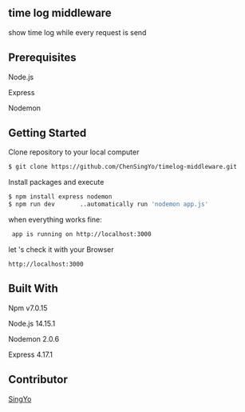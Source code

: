## time log middleware

show time log while every request is send

## Prerequisites

Node.js

Express

Nodemon

## **Getting Started**

Clone repository to your local computer

```bash
$ git clone https://github.com/ChenSingYo/timelog-middleware.git
```

Install packages and execute

```bash
$ npm install express nodemon
$ npm run dev       ..automatically run 'nodemon app.js'
```

when everything works fine:

```bash
 app is running on http://localhost:3000
```

let 's check it with your Browser

```
http://localhost:3000
```

## **Built With**

Npm v7.0.15

Node.js 14.15.1

Nodemon 2.0.6

Express 4.17.1

## Contributor

[SingYo](https://github.com/ChenSingYo)